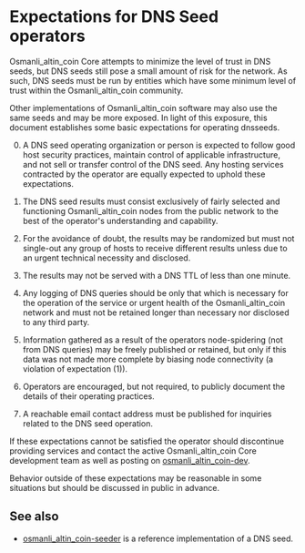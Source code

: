 Expectations for DNS Seed operators
====================================

Osmanli_altin_coin Core attempts to minimize the level of trust in DNS seeds,
but DNS seeds still pose a small amount of risk for the network.
As such, DNS seeds must be run by entities which have some minimum
level of trust within the Osmanli_altin_coin community.

Other implementations of Osmanli_altin_coin software may also use the same
seeds and may be more exposed. In light of this exposure, this
document establishes some basic expectations for operating dnsseeds.

0. A DNS seed operating organization or person is expected to follow good
host security practices, maintain control of applicable infrastructure,
and not sell or transfer control of the DNS seed. Any hosting services
contracted by the operator are equally expected to uphold these expectations.

1. The DNS seed results must consist exclusively of fairly selected and
functioning Osmanli_altin_coin nodes from the public network to the best of the
operator's understanding and capability.

2. For the avoidance of doubt, the results may be randomized but must not
single-out any group of hosts to receive different results unless due to an
urgent technical necessity and disclosed.

3. The results may not be served with a DNS TTL of less than one minute.

4. Any logging of DNS queries should be only that which is necessary
for the operation of the service or urgent health of the Osmanli_altin_coin
network and must not be retained longer than necessary nor disclosed
to any third party.

5. Information gathered as a result of the operators node-spidering
(not from DNS queries) may be freely published or retained, but only
if this data was not made more complete by biasing node connectivity
(a violation of expectation (1)).

6. Operators are encouraged, but not required, to publicly document the
details of their operating practices.

7. A reachable email contact address must be published for inquiries
related to the DNS seed operation.

If these expectations cannot be satisfied the operator should
discontinue providing services and contact the active Osmanli_altin_coin
Core development team as well as posting on
[osmanli_altin_coin-dev](https://groups.google.com/forum/#!forum/osmanli_altin_coin-dev).

Behavior outside of these expectations may be reasonable in some
situations but should be discussed in public in advance.

See also
----------
- [osmanli_altin_coin-seeder](https://github.com/pooler/osmanli_altin_coin-seeder) is a reference implementation of a DNS seed.
